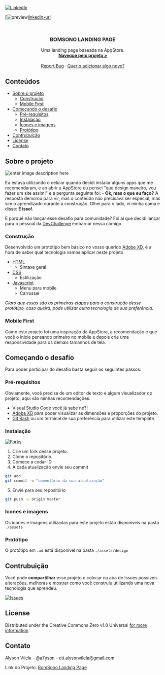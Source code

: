[![LinkedIn][linkedin-shield]][linkedin-url]

[![preview](https://i.imgur.com/svHLZrP.gif)[linkedin-url]

<br />
<h3 align="center">BOMSONO LANDING PAGE</h3>

  <p align="center">
    Uma landing page baseada na AppStore.
    <br />
    <a href="https://github.com/alysonvilela/Bomsono-Landing-Page"><strong>Navegue pelo projeto »</strong></a>
    <br />
    <br />
    <a href="https://github.com/alysonvilela/Bomsono-Landing-Page/issues">Report Bug</a>
    ·
    <a href="https://github.com/alysonvilela/Bomsono-Landing-Page/issues">Quer o adicionar algo novo?</a>
  </p>
</p>



<!-- TABLE OF CONTENTS -->
## Conteúdos

* [Sobre o projeto](#sobre-o-projeto)
  * [Construção](#construção)
  * [Mobile First](#mobile-first)
* [Começando o desafio](#começando-o-desafio)
  * [Pré-requisitos](#pré-requisitos)
  * [Instalação](#instalação)
  * [Ícones e imagens](#ícones-e-imagens)
  * [Protótipo](#protótipo)
* [Contrubuição](#contribuição)
* [License](#license)
* [Contato](#contato)



<!-- ABOUT THE PROJECT -->
## Sobre o projeto

![enter image description here](https://i.imgur.com/kKegiXC.png)

Eu estava utilizando o celular quando decidi instalar alguns apps que me recomendaram, e ao abrir a AppStore eu pensei "que design maneiro, vou fazer um site assim!" e a pergunta seguinte foi:
	- **Ok, mas o que eu faço?**
	A resposta demorou para vir, mas o conteúdo não precisava ser especial, mas sim o aprendizado durante a construção. Olhei para o lado, vi minha cama e disse: **É isso!**.

 E porquê não lançar esse desafio para comunidade? Foi aí que decidi lançar para o pessoal da [DevChallenge](https://devchallenge.now.sh/) embarcar nessa comigo.

### Construção
Desenvolvido um protótipo bem básico no vosso querido [Adobe XD](), é a hora de saber qual tecnologia vamos aplicar neste projeto.

* [HTML](https://developer.mozilla.org/pt-BR/docs/Web/HTML)
	* Sintaxe geral
* [CSS](https://developer.mozilla.org/pt-BR/docs/Web/CSS)
	* Estilização
* [Javascript](https://developer.mozilla.org/pt-BR/docs/Web/Javascript)
	* Menu para mobile
	* Carrossel

*Claro que essas são as primeiras etapas para a construção desse protótipo, caso queira, pode utilizar outra tecnologia de sua preferência.*

### Mobile First
Como este projeto foi uma inspiração da AppStore, a recomendação é que você o inicie pensando primeiro no mobile e depois crie uma responsividade para os demais tamanhos de tela.

<!-- GETTING STARTED -->
## Começando o desafio

Para poder participar do desafio basta seguir os seguintes passos:

### Pré-requisitos
Obviamente, você precisa de um editor de texto e algum visualizador do projeto, aqui vão minhas recomendações:

- [Visual Studio Code](https://code.visualstudio.com/) você já sabe né?!
- [Adobe XD](https://www.adobe.com/br/products/xd.html) para poder visualizar as dimensões e proporções  do projeto.
- [Git Bash](https://git-scm.com/download/win) ou um terminal de sua preferência para utilizar este template.
``

### Instalação

[![Forks][forks-shield]][forks-url]



1. Crie um fork desse projeto.
2. Clone o repositório.
3. Comece a codar :D
4. A cada atualização envie seu commit
```sh
git add .
git commit -m "comentário da sua atualização"
```
5. Envie para seu repositório
```sh
git push -u origin master
```


### Icones e imagens
Os ícones e imagens utilizadas para este projeto estão disponíveis na pasta ``./assets``

### Protótipo
O protótipo em ``.xd`` está disponível na pasta ``./assets/design``

<!-- CONTRIBUTING -->
## Contrubuição

Você pode **compartilhar** esse projeto e colocar na aba de Issues possíveis alterações, melhoras e mostrar como você construiu utilizando uma nova tecnologia que aprendeu.


[![Issues][issues-shield]][issues-url]

<!-- LICENSE -->
## License

Distributed under the Creative Commons Zero v1.0 Universal [for more information][license-url].



<!-- CONTACT -->
## Contato

Alyson Vilela - [@a7yson](https://twitter.com/a7yson) - ctt.alysonvilela@gmail.com

Link do Projeto: [BomSono Landing Page](https://github.com/alysonvilela/Bomsono-Landing-Page)

<!-- MARKDOWN LINKS & IMAGES -->
[forks-shield]: https://img.shields.io/github/forks/alysonvilela/Bomsono-Landing-Page.svg?style=flat-square
[forks-url]: https://github.com/alysonvilela/Bomsono-Landing-Page/network/members
[issues-shield]: https://img.shields.io/github/issues/alysonvilela/Bomsono-Landing-Page.svg?style=flat-square
[issues-url]: https://github.com/alysonvilela/Bomsono-Landing-Page/issues
[license-url]: https://github.com/alysonvilela/Bomsono-Landing-Page/blob/master/LICENSE
[linkedin-shield]: https://img.shields.io/badge/-LinkedIn-black.svg?style=flat-square&logo=linkedin&colorB=555
[linkedin-url]: https://linkedin.com/in/alysonvilela
